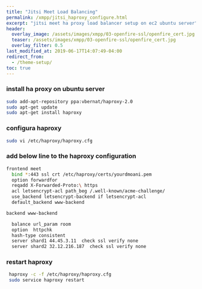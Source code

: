 ```yaml
---
title: "Jitsi Meet Load Balancing"
permalink: /xmpp/jitsi_haproxy_configure.html
excerpt: "jitsi meet ha proxy load balancer setup on ec2 ubuntu server"
header:
  overlay_image: /assets/images/xmpp/03-openfire-ssl/openfire_cert.jpg
  teaser: /assets/images/xmpp/03-openfire-ssl/openfire_cert.jpg
  overlay_filter: 0.5
last_modified_at: 2019-06-17T14:07:49-04:00
redirect_from:
  - /theme-setup/
toc: true
---
```

### install ha proxy on ubuntu server
```bash
sudo add-apt-repository ppa:vbernat/haproxy-2.0
sudo apt-get update
sudo apt-get install haproxy
```
### configura haproxy
```bash
sudo vi /etc/haproxy/haproxy.cfg
```

### add below line to the haproxy configuration
```bash
frontend meet
  bind *:443 ssl crt /etc/haproxy/certs/yourdmoani.pem
  option forwardfor
  reqadd X-Forwarded-Proto:\ https
  acl letsencrypt-acl path_beg /.well-known/acme-challenge/
  use_backend letsencrypt-backend if letsencrypt-acl
  default_backend www-backend

backend www-backend

  balance url_param room
  option  httpchk
  hash-type consistent
  server shard1 44.45.3.11  check ssl verify none
  server shard2 32.12.216.187  check ssl verify none
```
### restart haproxy
```bash
 haproxy -c -f /etc/haproxy/haproxy.cfg
 sudo service haproxy restart
```